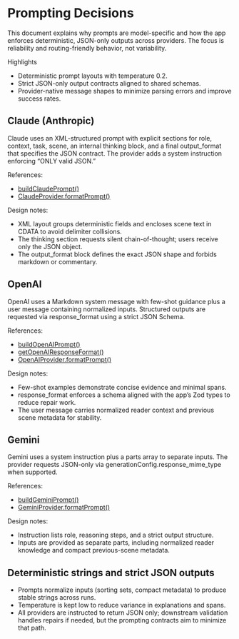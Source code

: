 # Prompting Decisions

This document explains why prompts are model-specific and how the app enforces deterministic, JSON-only outputs across providers. The focus is reliability and routing-friendly behavior, not variability.

Highlights
- Deterministic prompt layouts with temperature 0.2.
- Strict JSON-only output contracts aligned to shared schemas.
- Provider-native message shapes to minimize parsing errors and improve success rates.

## Claude (Anthropic)

Claude uses an XML-structured prompt with explicit sections for role, context, task, scene, an internal thinking block, and a final output_format that specifies the JSON contract. The provider adds a system instruction enforcing “ONLY valid JSON.”

References:
- [buildClaudePrompt()](src/services/ai/prompts/ClaudePrompts.ts:9)
- [ClaudeProvider.formatPrompt()](src/services/ai/providers/ClaudeProvider.ts:35)

Design notes:
- XML layout groups deterministic fields and encloses scene text in CDATA to avoid delimiter collisions.
- The thinking section requests silent chain-of-thought; users receive only the JSON object.
- The output_format block defines the exact JSON shape and forbids markdown or commentary.

## OpenAI

OpenAI uses a Markdown system message with few-shot guidance plus a user message containing normalized inputs. Structured outputs are requested via response_format using a strict JSON Schema.

References:
- [buildOpenAIPrompt()](src/services/ai/prompts/OpenAIPrompts.ts:44)
- [getOpenAIResponseFormat()](src/services/ai/prompts/OpenAIPrompts.ts:138)
- [OpenAIProvider.formatPrompt()](src/services/ai/providers/OpenAIProvider.ts:33)

Design notes:
- Few-shot examples demonstrate concise evidence and minimal spans.
- response_format enforces a schema aligned with the app’s Zod types to reduce repair work.
- The user message carries normalized reader context and previous scene metadata for stability.

## Gemini

Gemini uses a system instruction plus a parts array to separate inputs. The provider requests JSON-only via generationConfig.response_mime_type when supported.

References:
- [buildGeminiPrompt()](src/services/ai/prompts/GeminiPrompts.ts:48)
- [GeminiProvider.formatPrompt()](src/services/ai/providers/GeminiProvider.ts:44)

Design notes:
- Instruction lists role, reasoning steps, and a strict output structure.
- Inputs are provided as separate parts, including normalized reader knowledge and compact previous-scene metadata.

## Deterministic strings and strict JSON outputs

- Prompts normalize inputs (sorting sets, compact metadata) to produce stable strings across runs.
- Temperature is kept low to reduce variance in explanations and spans.
- All providers are instructed to return JSON only; downstream validation handles repairs if needed, but the prompting contracts aim to minimize that path.